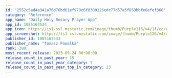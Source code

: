 ```yaml
---
id: "2552c5ad4a341a76d76bd01ef978c6f8300126cdc77d57a5f853bbfe6efef368"
category: "Reference"
app_name: "Daily Holy Rosary Prayer App"
app_id: 1085163534
app_icon: https://is1-ssl.mzstatic.com/image/thumb/Purple116/v4/1f/cc/4a/1fcc4a92-d972-33bc-dc3c-1ea9ecfc68e7/AppIcon-1x_U007emarketing-0-8-0-85-220.png/1024x1024bb.png
app_screenshot: https://is1-ssl.mzstatic.com/image/thumb/Purple126/v4/4f/0d/54/4f0d5443-7c34-497b-c27f-3f91ba3bbdc2/5b68226e-4386-4fc2-b132-20daf638de50_Simulator_Screenshot_-_iPhone_8_Plus_-_2023-09-15_at_12.04.44.png/1242x2208bb.png
publisher_id: 1085163533
publisher_name: "Tomasz Powalka"
rank: 380
most_recent_release: 2023-09-24 00:00:00
release_count_in_past_year: 15
release_count_in_past_year_category: 7
release_count_in_past_year_top_in_category: 23
---
```

